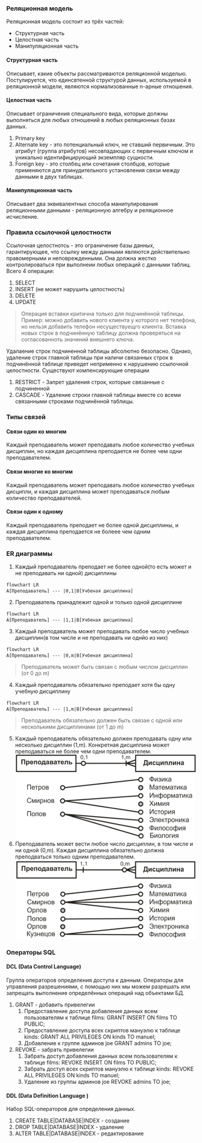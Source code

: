 ### Реляционная модель
Реляционная модель состоит из трёх частей:
- Структурная часть
- Целостная часть
- Манипуляционная часть

#### Структурная часть
Описывает, какие объекты рассматриваются реляционной моделью. Постулируется, что единсвтенной структурой данных, используемой в реляционной модели, являются нормализованные n-арные отношения.

#### Целостная часть
Описывает ограничения специального вида, которые должны выполняться для любых отношений в любых реляционных базах данных.
1. Primary key
2. Alternate key - это потенциальный ключ, не ставший первичным. Это атрибут (группа атрибутов) несовпадающих с первичным ключом и уникально идентифицирующий экземпляр сущности.
3. Foreign key - это столбец или сочетания столбцов, которые применяются для принудительного установления связи между данными в двух таблицах.

#### Манипуляционная часть
Описывает два эквивалентных способа манипулирования реляционными данными - реляционную алгебру и реляционное исчисление.

### Правила ссылочной целостности
Ссылочная целостнотсь - это ограничение базы данных, гарантирующее, что ссылку между данными являются действительно правомерными и неповрежденными. Она должна жестко контролироваться при выполнеии любых операций с данными таблиц.
Всего 4 операции:
1. SELECT
2. INSERT (не может нарушить целостность)
3. DELETE
4. UPDATE

>Операция вставки критична только для подчинённой таблицы. Пример: можно добавить нового клиента у которого нет телефона, но нельзя добавить телефон несуществуещго клиента. Вставка новых строк в подчинённую таблицу должна проверяться на согласованноть значений внешнего ключа.


Удалаение строк подчиненной таблицы абсолютно безопасно. Однако, удаление строк главной таблицы при наличи связанных строк в подчинённой таблице приведет неприменно к нарушению ссылочной целостности. Существуют компенсирующие операции
1. RESTRICT - Запрет удаления строк, которые связанные с подчиненной 
2. CASCADE - Удаление строки главной таблицы вместе со всеми связанными строками подчинённой таблицы.

### Типы связей
#### Связи один ко многим
Каждый преподаватель может преподавать любое количество учебных дисциплин, но каждая дисциплина преподается не более чем одни преподавателем.

#### Связи многие ко многим
Каждый преподаватель может преподавать любое количество учебных дисципли, и каждая дисциплина может преподаваться любым количество преподавателей.

#### Связи один к одному
Каждый преподаватель преподает не более одной дисциплины, и каждая дисциплина преподается не болеее чем одним преподавателем.

### ER диаграммы
1. Каждый преподаватель преподает не более одной(то есть может и не преподавать ни одной) дисциплины
~~~ mermaid
flowchart LR
A[Преподаватель] --- |0,1|B[Учбеная дисциплина]
~~~
2. Преподаватель принадлежит одной и только одной дисциплине
~~~ mermaid
flowchart LR 
A[Преподаватель] --- |1,1|B[Учбеная дисциплина]
~~~
3. Каждый преподаватель может преподавать любое число учебных дисциплин(в том числе и не преподавать ни однйо из них)
~~~ mermaid
flowchart LR
A[Преподаватель] --- |0,m|B[Учбеная дисциплина]
~~~
>Преподаватель может быть связан с любым числом дисциплин (от 0 до m)

4. Каждый преподаватель обязательно преподает хотя бы одну учебную дисциплину
~~~ mermaid
flowchart LR
A[Преподаватель] --- |1,m|B[Учбеная дисциплина]
~~~
>Преподаватель обязательно должен быть связае с одной или несколькими дисциплинами (от 1 до m)

5. Каждый преподаватель обязательно должен преподавать одну или несколько дисциплин (1,m). Конкретная дисциплина может преподаваться не более чем одни преподавателем.
   ![](_attachments/4b2d065770833bd5435761acd5127a3d.png)
6. Преподаватель может вести любое число дисциплин, в том числе и ни одной (0,m). Каждая дисциплина обязательно должна преподваться только одним преподавателем.
   ![](_attachments/2131015515ae054a621677b6b5dabfbf.png)

### Операторы SQL
#### DCL (Data Control Language)
Группа операторов определения доступа к данным. Операторы для управления разрешениями, с помощью них мы можем разрешать или запрещать выполнение определённых операций над объектами БД.
1. GRANT - добавить привелегии
	1. Предоставление доступа добавления данных всем пользователям к таблице films:
	   GRANT INSERT ON films TO PUBLIC;
	2. Предоставление доступа всех скриптов мануэлю к таблице kinds:
	   GRANT ALL PRIVILEGES ON kinds TO manuel;
	3. Добавление к группе админов joe
	   GRANT admins TO joe;
2. REVOKE - забрать привелегии
	1. Забрать доступ добавления данных всем пользователям к таблице films:
	   REVOKE INSERT ON films TO PUBLIC;
	2. Забрать доступ всех скриптов мануэлю к таблице kinds:
	   REVOKE ALL PRIVILEGES ON kinds TO manuel;
	3. Удаление из группы админов joe
	   REVOKE admins TO joe;
#### DDL (Data Definition Language )
Набор SQL-операторов для определения данных.
1. CREATE TABLE|DATABASE|INDEX - создание
2. DROP TABLE|DATABASE|INDEX - удаление
3. ALTER TABLE|DATABASE|INDEX - редактирование
